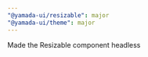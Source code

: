 ```yaml
---
"@yamada-ui/resizable": major
"@yamada-ui/theme": major
---
```


Made the Resizable component headless
